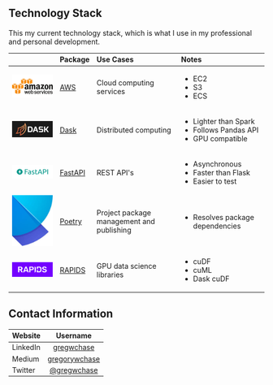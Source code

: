 ## Technology Stack

This my current technology stack, which is what I use in my professional and personal development.


||Package|Use Cases|Notes|
|:-----|:-----|:-----|:-----|
|[<img src="./images/aws_logo.png" width="256"/>](aws_logo.png)|[AWS](https://aws.amazon.com/)|Cloud computing services|<ul><li>EC2</li><li>S3</li><li>ECS</li></ul>|
|[<img src="./images/dask_logo.png" width="256"/>](dask_logo.png)|[Dask](https://dask.org/)|Distributed computing|<ul><li>Lighter than Spark</li><li>Follows Pandas API</li><li>GPU compatible</li></ul> |
|[<img src="./images/fastapi_logo.png" width="256"/>](fastapi_logo.png)|[FastAPI](https://fastapi.tiangolo.com/)|REST API's|<ul><li>Asynchronous</li><li>Faster than Flask</li><li>Easier to test</li></ul>|
|[<img src="./images/poetry_logo.jpg" width="256"/>](poetry_logo.png)|[Poetry](https://python-poetry.org/)|Project package management and publishing|<ul><li>Resolves package dependencies</li></ul>|
|[<img src="./images/RAPIDS-logo-white.png" width="256"/>](RAPIDS-logo-white.png)|[RAPIDS](https://rapids.ai/index.html)|GPU data science libraries|<ul><li>cuDF</li><li>cuML</li><li>Dask cuDF</li></ul>|


## Contact Information

|Website|Username|
|:-----|:-----:|
|LinkedIn|[gregwchase](https://www.linkedin.com/in/gregwchase/)|
|Medium|[gregorywchase](https://medium.com/@gregorywchase)|
|Twitter|[@gregwchase](https://www.twitter.com/gregwchase/)|